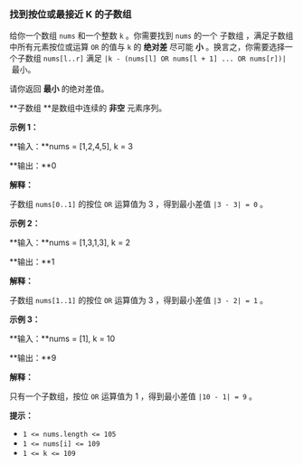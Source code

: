 ### 找到按位或最接近 K 的子数组 ###
给你一个数组 `nums` 和一个整数 `k` 。你需要找到 `nums` 的一个 子数组 ，满足子数组中所有元素按位或运算 `OR` 的值与 `k` 的 **绝对差** 尽可能 **小** 。换言之，你需要选择一个子数组 `nums[l..r]` 满足 `|k - (nums[l] OR nums[l + 1] ... OR nums[r])|` 最小。

请你返回 **最小** 的绝对差值。

**子数组 **是数组中连续的 **非空** 元素序列。



**示例 1：**

**输入：**nums = [1,2,4,5], k = 3

**输出：**0

**解释：**

子数组 `nums[0..1]` 的按位 `OR` 运算值为 3 ，得到最小差值 `|3 - 3| = 0` 。


**示例 2：**

**输入：**nums = [1,3,1,3], k = 2

**输出：**1

**解释：**

子数组 `nums[1..1]` 的按位 `OR` 运算值为 3 ，得到最小差值 `|3 - 2| = 1` 。


**示例 3：**

**输入：**nums = [1], k = 10

**输出：**9

**解释：**

只有一个子数组，按位 `OR` 运算值为 1 ，得到最小差值 `|10 - 1| = 9` 。




**提示：**

* `1 <= nums.length <= 105`
* `1 <= nums[i] <= 109`
* `1 <= k <= 109`

